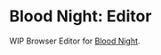 # Blood Night: Editor

WIP Browser Editor for [Blood Night](https://github.com/eldoriarpg/BloodNight).
